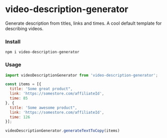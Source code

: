 video-description-generator
===============

Generate description from titles, links and times. A cool default template for describing videos.

### Install

`npm i video-description-generator`

### Usage

``` Javascript
import videoDescriptionGenerator from 'video-description-generator';

const items = [{
  title: 'Some great product",
  link: 'https://somestore.com/affiliateId',
  time: 85
}, {
  title: 'Some awesome product",
  link: 'https://somestore.com/affiliateId',
  time: 126
}];

videoDescriptionGenerator.generateTextToCopy(items)
```

